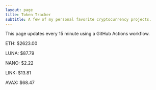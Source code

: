 ```yaml
---
layout: page
title: Token Tracker
subtitle: A few of my personal favorite cryptocurrency projects.
---
```


 This page updates every 15 minute using a GitHub Actions workflow.

<!--BEGINCRYPTOINPUT-->
ETH: $2623.00

LUNA: $87.79

NANO: $2.22

LINK: $13.81

AVAX: $68.47

<!--ENDCRYPTOINPUT-->
